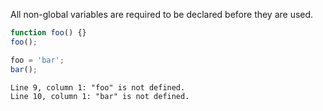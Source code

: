 All non-global variables are required to be declared before they are used.

```js
function foo() {}
foo();
```

```js
foo = 'bar';
bar();
```
```output
Line 9, column 1: "foo" is not defined.
Line 10, column 1: "bar" is not defined.
```
